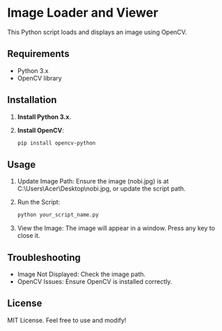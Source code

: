 # Image Loader and Viewer

This Python script loads and displays an image using OpenCV.

## Requirements

- Python 3.x
- OpenCV library

## Installation

1. **Install Python 3.x**.
2. **Install OpenCV**:

   ```bash
   pip install opencv-python
   
## Usage

1. Update Image Path: Ensure the image (nobi.jpg) is at C:\\Users\\Acer\\Desktop\\nobi.jpg, or update the script path.

2. Run the Script:

   ```bash
   python your_script_name.py
   
3. View the Image: The image will appear in a window. Press any key to close it.

## Troubleshooting
* Image Not Displayed: Check the image path.
* OpenCV Issues: Ensure OpenCV is installed correctly.

## License
MIT License. Feel free to use and modify!
